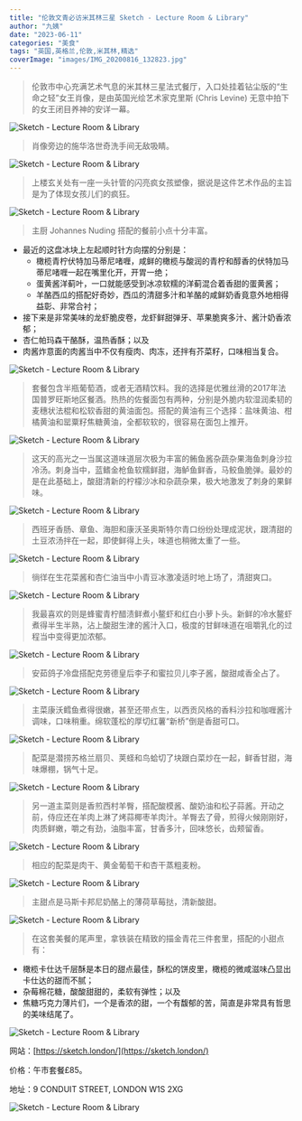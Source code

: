 ```yaml
---
title: "伦敦文青必访米其林三星 Sketch - Lecture Room & Library"
author: "九姨"
date: "2023-06-11"
categories: "美食"
tags: "英国,英格兰,伦敦,米其林,精选"
coverImage: "images/IMG_20200816_132823.jpg"
---
```


>伦敦市中心充满艺术气息的米其林三星法式餐厅，入口处挂着钻尘版的“生命之轻”女王肖像，是由英国光绘艺术家克里斯 (Chris Levine) 无意中拍下的女王闭目养神的安详一幕。

![Sketch - Lecture Room & Library](images/IMG_20200816_212709_070.jpg)

>肖像旁边的施华洛世奇洗手间无敌吸睛。

![Sketch - Lecture Room & Library](images/IMG_20200816_130452.jpg)

>上楼玄关处有一座一头针管的闪亮疯女孩塑像，据说是这件艺术作品的主旨是为了体现女孩儿们的疯狂。

![Sketch - Lecture Room & Library](images/IMG_20200816_2112709_0707.jpg)

>主厨 Johannes Nuding 搭配的餐前小点十分丰富。
- 最近的这盘冰块上左起顺时针方向摆的分别是：
    - 橄榄青柠伏特加马蒂尼啫喱，咸鲜的橄榄与酸润的青柠和醇香的伏特加马蒂尼啫喱一起在嘴里化开，开胃一绝；
    - 蛋黄酱洋蓟叶，一口就能感受到冰凉软糯的洋蓟混合着香甜的蛋黄酱；
    - 羊酪西瓜的搭配好奇妙，西瓜的清甜多汁和羊酪的咸鲜奶香竟意外地相得益彰、非常合衬；
- 接下来是非常美味的龙虾脆皮卷，龙虾鲜甜弹牙、苹果脆爽多汁、酱汁奶香浓郁；
- 杏仁帕玛森干酪酥，温热香酥；以及
- 肉酱炸意面的肉酱当中不仅有瘦肉、肉冻，还拌有芥菜籽，口味相当复合。

![Sketch - Lecture Room & Library](images/IMG_20200816_130940.jpg)

>套餐包含半瓶葡萄酒，或者无酒精饮料。我的选择是优雅丝滑的2017年法国普罗旺斯地区餐酒。热热的佐餐面包有两种，分别是外脆内软湿润柔韧的麦穗状法棍和松软香甜的黄油面包。搭配的黄油有三个选择：盐味黄油、柑橘黄油和罂粟籽焦糖黄油，全都软软的，很容易在面包上推开。

![Sketch - Lecture Room & Library](images/IMG_20200816_132411.jpg)

>这天的高光之一当属这道味道层次极为丰富的鲔鱼酱杂蔬杂果海鱼刺身沙拉冷汤。刺身当中，蓝鳍金枪鱼软糯鲜甜，海鲈鱼鲜香，马鲛鱼脆弹。最妙的是在此基础上，酸甜清新的柠檬沙冰和杂蔬杂果，极大地激发了刺身的果鲜味。

![Sketch - Lecture Room & Library](images/IMG_20200816_132827.jpg)

>西班牙香肠、章鱼、海胆和康沃圣奥斯特尔青口纷纷处理成泥状，跟清甜的土豆浓汤拌在一起，即使鲜得上头，味道也稍微太重了一些。

![Sketch - Lecture Room & Library](images/IMG_20200816_132836.jpg)

>徜徉在生花菜酱和杏仁油当中小青豆冰激凌适时地上场了，清甜爽口。

![Sketch - Lecture Room & Library](images/IMG_20200816_132840.jpg)

>我最喜欢的则是蜂蜜青柠醋渍鲜煮小鳌虾和红白小萝卜头。新鲜的冷水鳌虾煮得半生半熟，沾上酸甜生津的酱汁入口，极度的甘鲜味道在咀嚼乳化的过程当中变得更加浓郁。

![Sketch - Lecture Room & Library](images/IMG_20200816_132845.jpg)

>安茹鸽子冷盘搭配克劳德皇后李子和蜜拉贝儿李子酱，酸甜咸香全占了。

![Sketch - Lecture Room & Library](images/IMG_20200816_132853.jpg)

>主菜康沃鳕鱼煮得很嫩，甚至还带点生，以西贡风格的香料沙拉和咖喱酱汁调味，口味稍重。绵软蓬松的厚切红薯“新桥”倒是香甜可口。

![Sketch - Lecture Room & Library](images/IMG_20200816_140843.jpg)

>配菜是潜捞苏格兰扇贝、荚蛏和鸟蛤切了块跟白菜炒在一起，鲜香甘甜，海味爆棚，锅气十足。

![Sketch - Lecture Room & Library](images/IMG_20200816_140849.jpg)

>另一道主菜则是香煎西村羊臀，搭配酸模酱、酸奶油和松子蒜酱。开动之前，侍应还在羊肉上淋了烤蒜椰枣羊肉汁。羊臀去了骨，煎得火候刚刚好，肉质鲜嫩，嚼之有劲，油脂丰富，甘香多汁，回味悠长，齿颊留香。

![Sketch - Lecture Room & Library](images/IMG_20200816_140904.jpg)

>相应的配菜是肉干、黄金葡萄干和杏干蒸粗麦粉。

![Sketch - Lecture Room & Library](images/IMG_20200816_140907.jpg)

>主甜点是马斯卡邦尼奶酪上的薄荷草莓挞，清新酸甜。

![Sketch - Lecture Room & Library](images/IMG_20200816_144239.jpg)

>在这套美餐的尾声里，拿铁装在精致的描金青花三件套里，搭配的小甜点有：
- 橄榄卡仕达千层酥是本日的甜点最佳，酥松的饼皮里，橄榄的微咸滋味凸显出卡仕达的甜而不腻；
- 杂莓棉花糖，酸酸甜甜的，柔软有弹性；以及
- 焦糖巧克力薄片们，一个是香浓的甜，一个有馥郁的苦，简直是非常具有哲思的美味结尾了。

![Sketch - Lecture Room & Library](images/IMG_20200816_213620.jpg)


网站：[https://sketch.london/](https://sketch.london/)

价格：午市套餐£85。

地址：9 CONDUIT STREET, LONDON W1S 2XG

![Sketch - Lecture Room & Library](images/sketch.jpg)